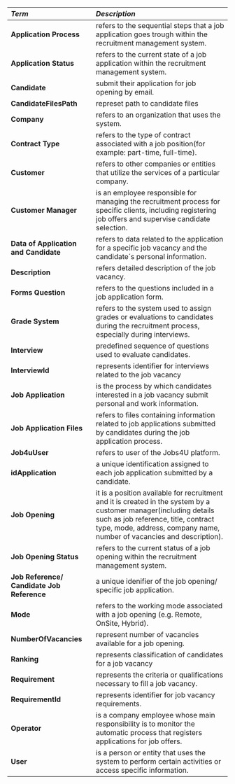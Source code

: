 


| *Term*                                     | *Description*                                                                                                                                                                                                                      |                                       
|:-------------------------------------------|:-----------------------------------------------------------------------------------------------------------------------------------------------------------------------------------------------------------------------------------|
| **Application Process**                    | refers to the sequential steps that a job application goes trough within the recruitment management system.                                                                                                                        |
| **Application Status**                     | refers to the current state of a job application within the recruitment management system.                                                                                                                                         |
| **Candidate**                              | submit their application for job opening by email.                                                                                                                                                                                 |
| **CandidateFilesPath**                     | represet path to candidate files                                                                                                                                                                                 |
| **Company**                                | refers to an organization that uses the system.                                                                                                                                                                                    |
| **Contract Type**                          | refers to the type of contract associated with a job position(for example: part-time, full-time).                                                                                                                                  |                                                                                                                                                                                                                                    |
| **Customer**                               | refers to other companies or entities that utilize the services of a particular company.                                                                                                                                           |
| **Customer Manager**                       | is an employee responsible for managing the recruitment process for specific clients, including registering job offers and supervise candidate selection.                                                                          |
| **Data of Application and Candidate**      | refers to data related to the application for a specific job vacancy and the candidate´s personal information.                                                                                                                     |
| **Description**      | refers detailed description of the job vacancy.                                                                                                                     |
| **Forms Question**                         | refers to the questions included in a job application form.                                                                                                                                                                        |
| **Grade System**                           | refers to the system used to assign grades or evaluations to candidates during the recruitment process, especially during interviews.                                                                                              |
| **Interview**                              | predefined sequence of questions used to evaluate candidates.                                                                                                                                                                      |
| **InterviewId**                              |      represents identifier for interviews related to the job vacancy                                                                                                                                                                 |
| **Job Application**                        | is the process by which candidates interested in a job vacancy submit personal and work information.                                                                                                                               |
| **Job Application Files**                  | refers to files containing information related to job applications submitted by candidates during the job application process.                                                                                                     |
| **Job4uUser**                  | refers to user of the Jobs4U platform.                                                                                                     |
| **idApplication**              | a unique identification assigned to each job application submitted by a candidate.                                                                                                                                                 |
| **Job Opening**                            | it is a position available for recruitment and it is created in the system by a customer manager(including details such as job reference, title, contract type, mode, address, company name, number of vacancies and description). |
| **Job Opening Status**                     | refers to the current status of a job opening within the recruitment management system.                                                                                                                                            |
| **Job Reference/ Candidate Job Reference** | a unique idenifier of the job opening/ specific job application.                                                                                                                                                                   |
| **Mode**                                   | refers to the working mode associated with a job opening (e.g. Remote, OnSite, Hybrid).                                                                                                                                            |
| **NumberOfVacancies**                            | represent number of vacancies available for a job opening.                                                                                                                                                         |
| **Ranking**                            | represents classification of candidates for a job vacancy                                                                                                                                                         |
| **Requirement**                            | represents the criteria or qualifications necessary to fill a job vacancy.                                                                                                                                                         |
| **RequirementId**                            | represents identifier for job vacancy requirements.                                                                                                                                                         |
| **Operator**                               | is a company employee whose main responsibility is to monitor the automatic process that registers applications for job offers.                                                                                                    |
| **User**                                   | is a person or entity that uses the system to perform certain activities or access specific information.                                                                                                                           |